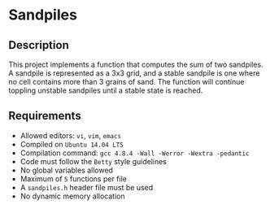 # Sandpiles

## Description
This project implements a function that computes the sum of two sandpiles. A sandpile is represented as a 3x3 grid, and a stable sandpile is one where no cell contains more than 3 grains of sand. The function will continue toppling unstable sandpiles until a stable state is reached.

## Requirements
- Allowed editors: `vi`, `vim`, `emacs`
- Compiled on `Ubuntu 14.04 LTS`
- Compilation command: `gcc 4.8.4 -Wall -Werror -Wextra -pedantic`
- Code must follow the `Betty` style guidelines
- No global variables allowed
- Maximum of `5` functions per file
- A `sandpiles.h` header file must be used
- No dynamic memory allocation
